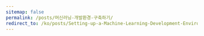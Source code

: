 ```yaml
---
sitemap: false
permalink: /posts/머신러닝-개발환경-구축하기/
redirect_to: /ko/posts/Setting-up-a-Machine-Learning-Development-Environment/
---
```


